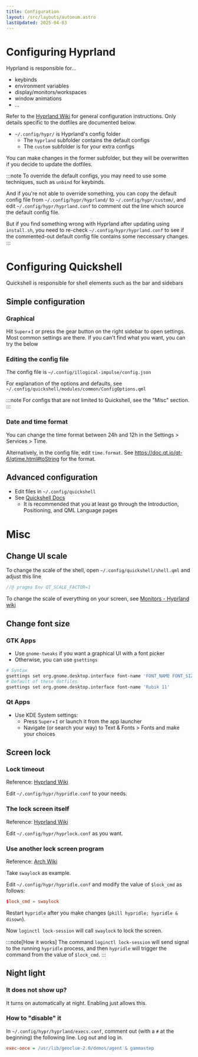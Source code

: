 ```yaml
---
title: Configuration
layout: /src/layouts/autonum.astro
lastUpdated: 2025-04-03
---
```


# Configuring Hyprland

Hyprland is responsible for...
- keybinds
- environment variables
- display/monitors/workspaces
- window animations
- ...

Refer to the [Hyprland Wiki](https://wiki.hyprland.org/) for general configuration instructions. Only details specific to the dotfiles are documented below.

- `~/.config/hypr/` is Hyprland's config folder
  - The `hyprland` subfolder contains the default configs
  - The `custom` subfolder is for your extra configs

You can make changes in the former subfolder, but they will be overwritten if you decide to update the dotfiles.

:::note
To override the default configs, you may need to use some techniques, such as `unbind` for keybinds.

And if you're not able to override something, you can copy the default config file from `~/.config/hypr/hyprland/` to `~/.config/hypr/custom/`, and edit `~/.config/hypr/hyprland.conf` to comment out the line which source the default config file.

But if you find something wrong with Hyprland after updating using `install.sh`, you need to re-check `~/.config/hypr/hyprland.conf` to see if the commented-out default config file contains some neccessary changes.
:::

# Configuring Quickshell

Quickshell is responsible for shell elements such as the bar and sidebars

## Simple configuration

### Graphical

Hit `Super`+`I` or press the gear button on the right sidebar to open settings. Most common settings are there. If you can't find what you want, you can try the below

### Editing the config file

The config file is `~/.config/illogical-impulse/config.json`

For explanation of the options and defaults, see `~/.config/quickshell/modules/common/ConfigOptions.qml`

:::note
For configs that are not limited to Quickshell, see the "Misc" section.
:::
### Date and time format

You can change the time format between 24h and 12h in the Settings > Services > Time.

Alternatively, in the config file, edit `time.format`. See https://doc.qt.io/qt-6/qtime.html#toString for the format.

## Advanced configuration

- Edit files in `~/.config/quickshell`
- See [Quickshell Docs](https://quickshell.outfoxxed.me/docs/types/)
  - It is recommended that you at least go through the Introduction, Positioning, and QML Language pages

# Misc

## Change UI scale

To change the scale of the shell, open `~/.config/quickshell/shell.qml` and adjust this line
```qml
//@ pragma Env QT_SCALE_FACTOR=1
```

To change the scale of everything on your screen, see [Monitors - Hyprland wiki](https://wiki.hypr.land/Configuring/Monitors/)

## Change font size

### GTK Apps

- Use `gnome-tweaks` if you want a graphical UI with a font picker
- Otherwise, you can use `gsettings`
```bash
# Syntax
gsettings set org.gnome.desktop.interface font-name 'FONT_NAME FONT_SIZE'
# Default of these dotfiles
gsettings set org.gnome.desktop.interface font-name 'Rubik 11'
```

### Qt Apps
- Use KDE System settings: 
  - Press `Super`+`I` or launch it from the app launcher
  - Navigate (or search your way) to Text & Fonts > Fonts and make your choices


## Screen lock

### Lock timeout

Reference: [Hyprland Wiki](https://wiki.hyprland.org/Hypr-Ecosystem/hypridle/)

Edit `~/.config/hypr/hypridle.conf` to your needs.

### The lock screen itself
Reference: [Hyprland Wiki](https://wiki.hyprland.org/Hypr-Ecosystem/hyprlock/)

Edit `~/.config/hypr/hyprlock.conf` as you want.

### Use another lock screen program
Reference: [Arch Wiki](https://wiki.archlinux.org/title/Session_lock)

Take `swaylock` as example.

Edit `~/.config/hypr/hypridle.conf` and modify the value of `$lock_cmd` as follows:
```conf
$lock_cmd = swaylock
```

Restart `hypridle` after you make changes (`pkill hypridle; hypridle & disown`).

Now `loginctl lock-session` will call `swaylock` to lock the screen.

:::note[How it works]
The command `loginctl lock-session` will send signal to the running `hypridle` process, and then `hypridle` will trigger the command from the value of `$lock_cmd`.
:::

<!-- ## Cloudflare WARP
- This might help you bypass your ISP's restrictions and provide a faster internet
- There will be a button on the right sidebar to toggle WARP if it's installed
- To install Cloudflare WARP, run `yay -S cloudflare-warp-bin && sudo systemctl enable warp-svc --now`
 -->

## Night light

### It does not show up?

It turns on automatically at night. Enabling just allows this.

### How to "disable" it

In `~/.config/hypr/hyprland/execs.conf`, comment out (with a `#` at the beginning) the following line. Log out and log in.

```ini
exec-once = /usr/lib/geoclue-2.0/demos/agent & gammastep
```
